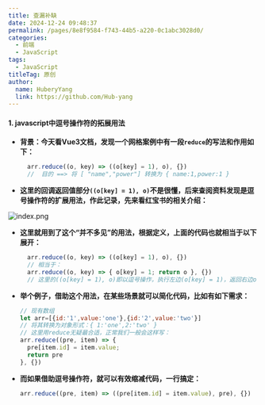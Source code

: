 ```yaml
---
title: 查漏补缺
date: 2024-12-24 09:48:37
permalink: /pages/8e8f9584-f743-44b5-a220-0c1abc3028d0/
categories:
  - 前端
  - JavaScript
tags:
  - JavaScript
titleTag: 原创
author:
  name: HuberyYang
  link: https://github.com/Hub-yang
---
```


#### **1.** javascript中逗号操作符的拓展用法

  - **背景：今天看Vue3文档，发现一个网格案例中有一段`reduce`的写法和作用如下：**

    ```JavaScript
      arr.reduce((o, key) => ((o[key] = 1), o), {})
      //  目的 ==> 将 [ "name","power"] 转换为 { name:1,power:1 }
    ```

  - **这里的回调返回值部分`((o[key] = 1), o)`不是很懂，后来查阅资料发现是逗号操作符的扩展用法，作此记录，先来看红宝书的相关介绍：**

  ![index.png](https://tc-cdn.flowus.cn/oss/6ba842b2-aab0-458d-a99c-01bb737f8e12/index.png?time=1738896300&token=940193845911257875879f4c12adad4f51603f0158e62337285de08b85183685&role=free)

  - **这里就用到了这个“并不多见”的用法，根据定义，上面的代码也就相当于以下展开：**

    ```JavaScript
      arr.reduce((o, key) => ((o[key] = 1), o), {})
      // 相当于：
      arr.reduce((o, key) => { o[key] = 1; return o }, {})
      // 这里的((o[key] = 1), o)即以逗号操作，执行左边(o[key] = 1)，返回右边o
    ```

  - **举个例子，借助这个用法，在某些场景就可以简化代码，比如有如下需求：**

    ```JavaScript
    // 现有数组
    let arr=[{id:'1',value:'one'},{id:'2',value:'two'}]
    // 将其转换为对象形式：{ 1:'one',2:'two' }
    // 这里用reduce无疑最合适，正常我们一般会这样写：
    arr.reduce((pre, item) => {
      pre[item.id] = item.value;
      return pre
    }, {})
    ```

  - **而如果借助逗号操作符，就可以有效缩减代码，一行搞定：**

    ```JavaScript
    arr.reduce((pre, item) => ((pre[item.id] = item.value), pre), {})
    ```
